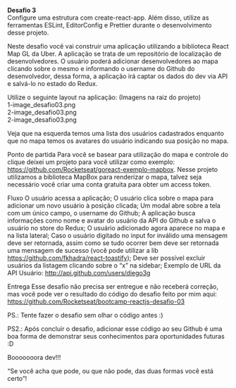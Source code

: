 <b>Desafio 3</b><br>
Configure uma estrutura com create-react-app. Além disso, utilize as ferramentas ESLint, EditorConfig e Prettier durante o desenvolvimento desse projeto.

Neste desafio você vai construir uma aplicação utilizando a biblioteca React Map GL da Uber. A aplicação se trata de um repositório de localização de desenvolvedores. O usuário poderá adicionar desenvolvedores ao mapa clicando sobre o mesmo e informando o username do Github do desenvolvedor, dessa forma, a aplicação irá captar os dados do dev via API e salvá-lo no estado do Redux.

Utilize o seguinte layout na aplicação:
(Imagens na raiz do projeto)<br/>
1-image_desafio03.png<br/>
2-image_desafio03.png<br/>
2-image_desafio03.png<br/>

Veja que na esquerda temos uma lista dos usuários cadastrados enquanto que no mapa temos os avatares do usuário indicando sua posição no mapa.

Ponto de partida
Para você se basear para utilização do mapa e controle do clique deixei um projeto para você utilizar como exemplo: https://github.com/Rocketseat/goreact-exemplo-mapbox. Nesse projeto utilizamos a biblioteca MapBox para renderizar o mapa, talvez seja necessário você criar uma conta gratuita para obter um access token.

Fluxo
O usuário acessa a aplicação;
O usuário clica sobre o mapa para adicionar um novo usuário à posição clicada;
Um modal abre sobre a tela com um único campo, o username do Github;
A aplicação busca informações como nome e avatar do usuário da API do Github e salva o usuário no store do Redux;
O usuário adicionado agora aparece no mapa e na lista lateral;
Caso o usuário digitado no input for inválido uma mensagem deve ser retornada, assim como se tudo ocorrer bem deve ser retornada uma mensagem de sucesso (você pode utilizar a lib https://github.com/fkhadra/react-toastify);
Deve ser possível excluir usuários da listagem clicando sobre o “x” na sidebar;
Exemplo de URL da API
Usuário: http://api.github.com/users/diego3g

Entrega
Esse desafio não precisa ser entregue e não receberá correção, mas você pode ver o resultado do código do desafio feito por mim aqui: https://github.com/Rocketseat/bootcamp-reactjs-desafio-03

PS.: Tente fazer o desafio sem olhar o código antes :)

PS2.: Após concluir o desafio, adicionar esse código ao seu Github é uma boa forma de demonstrar seus conhecimentos para oportunidades futuras :D

Booooooora dev!!!

“Se você acha que pode, ou que não pode, das duas formas você está certo”!

